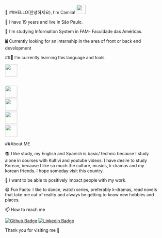 👋 ##HELLO(안녕하세요), I'm Camila! <img src=https://github.com/TheDudeThatCode/TheDudeThatCode/blob/master/Assets/Earth.gif width="30">

🎈 I have 19 years and live in São Paulo.

🏫 I'm studying Information System in FAM- Faculdade das Américas.

🖥️ Currently looking for an internship in the area of front or back end development 

##📖 I’m currently learning this language and tools<br>
<code>  <img src="https://cdn.jsdelivr.net/gh/devicons/devicon/icons/javascript/javascript-original.svg" width="40"/> </code>     
<code>  <img src="https://cdn.jsdelivr.net/gh/devicons/devicon/icons/html5/html5-original-wordmark.svg" width="40"/></code> 
<code>  <img src="https://cdn.jsdelivr.net/gh/devicons/devicon/icons/postgresql/postgresql-original.svg" width="40"/></code> 
<code>  <img src="https://cdn.jsdelivr.net/gh/devicons/devicon/icons/python/python-original.svg" width="40"/></code> 
 <code> <img src="https://cdn.jsdelivr.net/gh/devicons/devicon/icons/css3/css3-original.svg" width="40"/></code> 
  
 ##About ME
  
📚 I like study, my English and Spanish is basic/ technic because I study alone in courses with Kultivi and youtube videos.
I have desire to study Korean, because I like so much the culture, musics, k-dramas and my korean friends. I hope someday visit this country.

🌻 I want to be able to positively impact people with my work.

😁 Fun Facts: I like to dance, watch series, preferably k-dramas, read novels that take me out of reality and always be getting to know new hobbies and places.
 
📫 How to reach me 


[![Github Badge](https://img.shields.io/badge/-Github-000?style=flat-square&logo=Github&logoColor=white&link=LINK_GIT)](https://github.com/camjla)
[![Linkedin Badge](https://img.shields.io/badge/-LinkedIn-blue?style=flat-square&logo=Linkedin&logoColor=white&link=https://www.linkedin.com/in/camila-tronco/)](https://www.linkedin.com/in/camila-tronco/) 


Thank you for visiting me 💙




<!---
camjla/camjla is a ✨ special ✨ repository because its `README.md` (this file) appears on your GitHub profile.
You can click the Preview link to take a look at your changes.
--->
